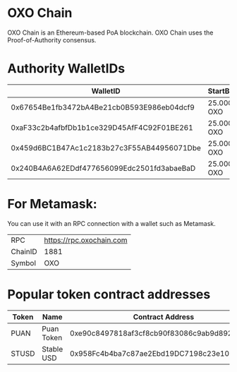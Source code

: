 # OXO Chain

OXO Chain is an Ethereum-based PoA blockchain. 
OXO Chain uses the Proof-of-Authority consensus.

# Authority WalletIDs

|WalletID |StartBalance  |
|--|--|
| 0x67654Be1fb3472bA4Be21cb0B593E986eb04dcf9|  25.000.000 OXO|
| 0xaF33c2b4afbfDb1b1ce329D45AfF4C92F01BE261|  25.000.000 OXO|
| 0x459d6BC1B47Ac1c2183b27c3F55AB44956071Dbe|  25.000.000 OXO|
| 0x240B4A6A62EDdf477656099Edc2501fd3abaeBaD|  25.000.000 OXO|


# For Metamask:

You can use it with an RPC connection with a wallet such as Metamask. 

| |  |
|--|--|
| RPC|  https://rpc.oxochain.com|
| ChainID |  1881|
| Symbol|  OXO|


# Popular token contract addresses

|Token|Name|Contract Address  |Total Supply|*
|--|--|--|--|--|
|PUAN|Puan Token|0xe90c8497818af3cf8cb90f83086c9ab9d892D5FB|2.000.000.000|Mintable/Burnable|
|STUSD|Stable USD|0x958Fc4b4ba7c87ae2Ebd19DC7198c23e107B9D10|1.001.000|Mintable/Burnable|

